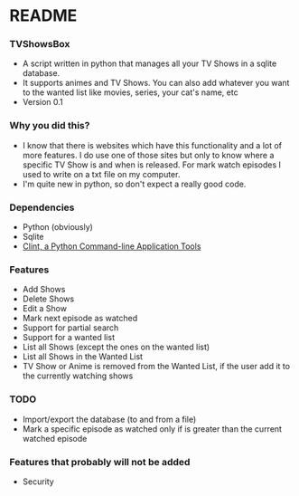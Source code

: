 # README #

### TVShowsBox ###

* A script written in python that manages all your TV Shows in a sqlite database.
* It supports animes and TV Shows. You can also add whatever you want to the wanted list like movies, series, your cat's name, etc
* Version 0.1

### Why you did this? ###

* I know that there is websites which have this functionality and a lot of more features. I do use one of those sites but only to know where a specific TV Show is and when is released. For mark watch episodes I used to write on a txt file on my computer.
* I'm quite new in python, so don't expect a really good code.

### Dependencies ###

* Python (obviously)
* Sqlite
* [Clint, a Python Command-line Application Tools](https://github.com/kennethreitz/clint)

### Features ###

* Add Shows
* Delete Shows
* Edit a Show
* Mark next episode as watched
* Support for partial search
* Support for a wanted list
* List all Shows (except the ones on the wanted list)
* List all Shows in the Wanted List
* TV Show or Anime is removed from the Wanted List, if the user add it to the currently watching shows

### TODO ###

* Import/export the database (to and from a file)
* Mark a specific episode as watched only if is greater than the current watched episode

### Features that probably will not be added ###

* Security